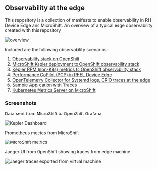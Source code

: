 ## Observability at the edge

This repository is a collection of manifests to enable observability in RH Device Edge and MicroShift.
An overview of a typical edge observability created with this repository

![overview](images/overview-diagram.png)

Included are the following observability scenarios:

1. [Observability stack on OpenShift](observability-hub/README.md)
3. [MicroShift Kepler deployment to OpenShift observability stack](edge/sample-app/kepler/README.md)
3. [Kepler RPM (non-K8s) metrics to OpenShift observability stack](edge/sample-app/kepler/kepler-rpm-host.md)
2. [Performance CoPilot (PCP) in RHEL Device Edge](./edge/edge-pcp-to-ocp/README.md)
2. [OpenTelemetry Collector for Systemd logs, CRIO traces at the edge](edge/otel-collector-infra/README.md)
3. [Sample Application with Traces](edge/sample-app/quarkus-superheroes/README.md)
1. [Kubernetes Metrics Server on MicroShift](edge/metrics-server/README.md)

### Screenshots

Data sent from MicroShift to OpenShift Grafana

![Kepler Dashboard](images/kepler-dashboard-microshift-in-ocp.png)

Prometheus metrics from MicroShift 

![MicroShift metrics](images/microshift-metrics.png)

Jaeger UI from OpenShift showing traces from edge machine

![Jaeger traces exported from virtual machine](images/localjaeger.png)

